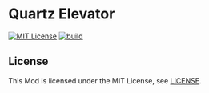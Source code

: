 # Quartz Elevator

[![MIT License](http://img.shields.io/badge/license-MIT-blue.svg?style=flat)](./LICENSE)
[![build](https://github.com/Aton-Kish/quartz-elevator/workflows/build/badge.svg?branch=main)](https://github.com/Aton-Kish/quartz-elevator/actions?query=workflow:build+branch:main)

## License

This Mod is licensed under the MIT License, see [LICENSE](./LICENSE).
